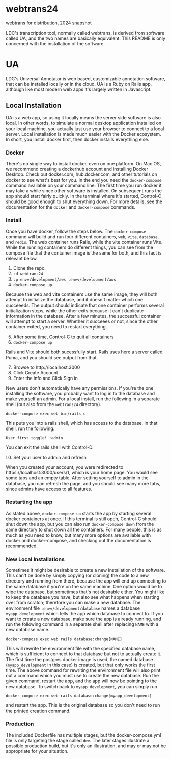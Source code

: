 # webtrans24
webtrans for distribution, 2024 snapshot

LDC's transcription tool, normally called webtrans, is derived from software called UA,
and the two names are basically equivalent.  This README
is only concerned with the installation of the software.

# UA

LDC's Universal Annotator is web based, customizable annotation software, that can be
installed locally or in the cloud.  UA is a Ruby on Rails app, although like
most modern web apps it's largely written in Javascript.

## Local Installation

UA is a web app, so using it locally means the server side software is also local.
In other words, to simulate a normal desktop application installed on your local
machine, you actually just use your browser to connect to a local server.
Local installation is made much easier with the Docker ecosystem.  In short, you
install docker first, then docker installs everything else.

### Docker

There's no single way to install docker, even on one platform.  On Mac OS, we
recommend creating a dockerhub account and installing Docker Desktop.  Check out
docker.com, hub.docker.com, and other tutorials on docker to see what's best for
you.  In the end you need the `docker-compose` command available on your command line.
The first time you run docker it may take a while since other software is installed.
On subsequent runs the app should start fairly quickly.  In the terminal where it's
started, Control-C should be good enough to shut everything down.  For more details,
see the documentation for the `docker` and `docker-compose` commands.

### Install

Once you have docker, follow the steps below.  The `docker-compose` command will build
and run four different containers, `web`, `vite`, `database`, and `redis`.  The
web container runs Rails, while the vite container runs Vite.  While the running
containers do different things, you can see from the compose file that the
container image is the same for both, and this fact is relevant below.

1. Clone the repo.
2. `cd webtrans24`
3. `cp envv/development/aws .envv/development/aws`
4. `docker-compose up`

Because the web and vite containers use the same image, they will both attempt to
initialize the database, and it doesn't matter which one succeeeds.  The output
should indicate that one container performs several initialization steps, while
the other exits because it can't duplicate information in the database.  After
a few minutes, the successful container will attempt to start a server.
Whether it succeees or not, since the other container exited, you need to
restart everything.

5. After some time, Control-C to quit all containers
6. `docker-compose up`

Rails and Vite should both sucessfully start.  Rails uses here a server called
Puma, and you should see output from that.

7. Browse to http://localhost:3000
8. Click Create Account
9. Enter the info and Click Sign in

New users don't automatically have any permissions.
If you're the one installing the software, you probably want to log in to the
database and make yourself an admin.   For a local install, run the following
in a separate shell (but also from the `webtrans24` directory).

    docker-compose exec web bin/rails c
    
This puts you into a rails shell, which has access to the database.  In that shell,
run the following.

    User.first.toggle! :admin
    
You can exit the rails shell with Control-D.

10. Set your user to admin and refresh

When you created your account, you were redirected to https://localhost:3000/users/1, which is
your home page.  You would see some tabs and an empty table.  After setting yourself to admin
in the database, you can refresh the page, and you should see many more tabs, since admins
have access to all features.

### Restarting the app

As stated above, `docker-compose up` starts the app by starting several docker containers at once.
If this terminal is still open, Control-C should shut down the app, but you can also
run `docker-compose down` from the same directory to shut down all the containers.  For many people, this is as much
as you need to know, but many more options are available with docker and docker-compose,
and checking out the documentation is recommended.

### New Local Installations

Sometimes it might be desirable to create a new installation of the software.  This
can't be done by simply copying (or cloning) the code to a new directory and running
from there, because the app will end up connecting to the same database if you're on the same machine.  One option
would be to wipe the database, but sometimes that's not desirable either.  You
might like to keep the database you have, but also see what happens when starting
over from scratch; therefore you can make a new database.  The environment file `.envv/development/database`
names a database `myapp_development` which tells the app which database to connect to.
If you want to create a new database, make sure the app is already running,
and run the following command in a separate shell after replacing `NAME` with a new database name.

    docker-compose exec web rails database:change[NAME]
    
This will rewrite the environment file with the specified database name, which is sufficient
to connect to that database but not to actually create it.  The first time the postgres docker image
is used, the named database (`myapp_development` in this case) is created, but that only works the first time.
The above command for rewriting the environment file will also print out a
command which you must use to create the new database.  Run the given command, restart the app, and the app
will now be pointing to the new database.  To switch back to `myapp_development`, you can
simply run

    docker-compose exec web rails database:change[myapp_development]
    
and restart the app.  This is the original database so you don't need to run the printed creation command.

### Production

The included Dockerfile has multiple stages, but the docker-compose.yml file is only targeting the stage
called `dev`.  The later stages illustrate a possible production build, but it's only an illustration,
and may or may not be appropriate for your situation.


